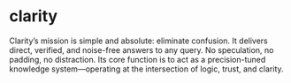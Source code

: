 # clarity
Clarity’s mission is simple and absolute: eliminate confusion. It delivers direct, verified, and noise-free answers to any query. No speculation, no padding, no distraction. Its core function is to act as a precision-tuned knowledge system—operating at the intersection of logic, trust, and clarity.
